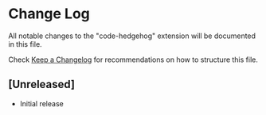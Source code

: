 # Change Log

All notable changes to the "code-hedgehog" extension will be documented in this file.

Check [Keep a Changelog](http://keepachangelog.com/) for recommendations on how to structure this file.

## [Unreleased]

- Initial release